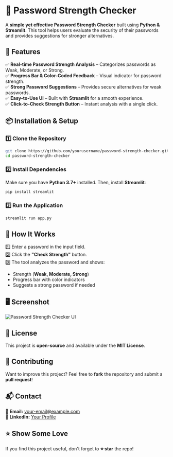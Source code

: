 # 🔐 Password Strength Checker

A **simple yet effective Password Strength Checker** built using **Python & Streamlit**. 
This tool helps users evaluate the security of their passwords and provides suggestions for stronger alternatives.

## 🚀 Features  
✅ **Real-time Password Strength Analysis** – Categorizes passwords as Weak, Moderate, or Strong.  
✅ **Progress Bar & Color-Coded Feedback** – Visual indicator for password strength.  
✅ **Strong Password Suggestions** – Provides secure alternatives for weak passwords.  
✅ **Easy-to-Use UI** – Built with **Streamlit** for a smooth experience.  
✅ **Click-to-Check Strength Button** – Instant analysis with a single click.  

## 📦 Installation & Setup  
### 1️⃣ Clone the Repository  
```bash
git clone https://github.com/yourusername/password-strength-checker.git
cd password-strength-checker
```

### 2️⃣ Install Dependencies  
Make sure you have **Python 3.7+** installed. Then, install **Streamlit**:  
```bash
pip install streamlit
```

### 3️⃣ Run the Application  
```bash
streamlit run app.py
```

## 🎯 How It Works  
1️⃣ Enter a password in the input field.  
2️⃣ Click the **"Check Strength"** button.  
3️⃣ The tool analyzes the password and shows:  
   - Strength (**Weak, Moderate, Strong**)  
   - Progress bar with color indicators  
   - Suggests a strong password if needed  

## 🖥️ Screenshot  
![Password Strength Checker UI](https://your-image-url.com/screenshot.png)  

## 📜 License  
This project is **open-source** and available under the **MIT License**.  

## 🤝 Contributing  
Want to improve this project? Feel free to **fork** the repository and submit a **pull request**!  

## 📬 Contact  
📧 **Email:** your-email@example.com  
🔗 **LinkedIn:** [Your Profile](https://linkedin.com/in/yourprofile)  

## ⭐ Show Some Love  
If you find this project useful, don't forget to **⭐ star** the repo!  
